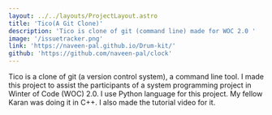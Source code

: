 ```yaml
---
layout: ../../layouts/ProjectLayout.astro
title: 'Tico(A Git Clone)'
description: 'Tico is clone of git (command line) made for WOC 2.0 '
image: '/issuetracker.png'
link: 'https://naveen-pal.github.io/Drum-kit/'
github: 'https://github.com/naveen-pal/clock'
---
```


Tico is a clone of git (a version control system), a command line tool. I made this project to assist the participants of a system programming project in Winter of Code (WOC) 2.0. I use Python language for this project. My fellow Karan was doing it in C++. I also made the tutorial video for it.